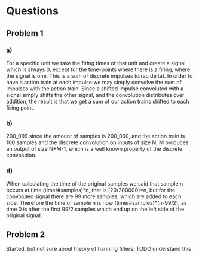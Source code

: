 # Questions

## Problem 1

### a)

For a specific unit we take the firing times of that unit and create a signal which is always 0, except for the time-points where there is a firing, where the signal is one. This is a sum of discrete impulses (dirac delta). In order to have a action train at each impulse we may simply convolve the sum of impulses with the action train. Since a shifted impulse convoluted with a signal simply shifts the other signal, and the convolution distributes over addition, the result is that we get a sum of our action trains shifted to each firing point.

### b)

200_099 since the amount of samples is 200_000, and the action train is 100 samples and the discrete convolution on inputs of size N, M produces an output of size N+M-1, which is a well known property of the discrete convolution.

### d)

When calculating the time of the original samples we said that sample n occurs at time (time/#samples)\*n, that is (20/200000)\*n, but for the convoluted signal there are 99 more samples, which are added to each side. Therefore the time of sample n is now (time/#samples)\*(n-99/2), as time 0 is after the first 99/2 samples which end up on the left side of the original signal.

## Problem 2

Started, but not sure about theory of hanning filters: TODO understand this

